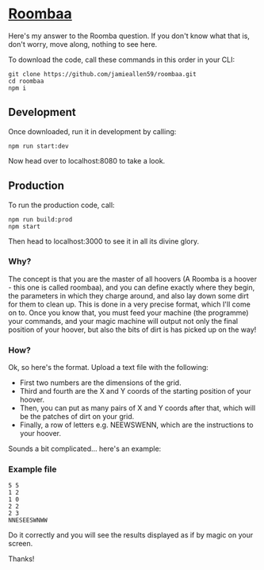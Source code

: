 [Roombaa]
===========

Here's my answer to the Roomba question. If you don't know what that is, don't worry, move along, nothing to see here.

To download the code, call these commands in this order in your CLI:
```
git clone https://github.com/jamieallen59/roombaa.git
cd roombaa
npm i
```
Development
----------
Once downloaded, run it in development by calling:
```
npm run start:dev
```
Now head over to localhost:8080 to take a look.

Production
----------
To run the production code, call:
```
npm run build:prod
npm start
```

Then head to localhost:3000 to see it in all its divine glory.

### Why?
The concept is that you are the master of all hoovers (A Roomba is a hoover - this one is called roombaa), and you can define exactly where they begin, the parameters in which they charge around, and also lay down some dirt for them to clean up. This is done in a very precise format, which I'll come on to. Once you know that, you must feed your machine (the programme) your commands, and your magic machine will output not only the final position of your hoover, but also the bits of dirt is has picked up on the way!

### How?
Ok, so here's the format. Upload a text file with the following:
- First two numbers are the dimensions of the grid.
- Third and fourth are the X and Y coords of the starting position of your hoover.
- Then, you can put as many pairs of X and Y coords after that, which will be the patches of dirt on your grid.
- Finally, a row of letters e.g. NEEWSWENN, which are the instructions to your hoover.

Sounds a bit complicated... here's an example:
### Example file
```
5 5
1 2
1 0
2 2
2 3
NNESEESWNWW
```

Do it correctly and you will see the results displayed as if by magic on your screen.

Thanks!

[Roombaa]: https://roombaa.herokuapp.com/
